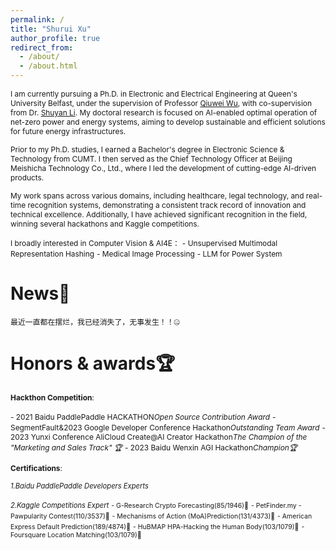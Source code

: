 ```yaml
---
permalink: /
title: "Shurui Xu"
author_profile: true
redirect_from: 
  - /about/
  - /about.html
---
```



<span style="font-size: 85%;margin-bottom: 0.3em;">I am currently pursuing a Ph.D. in Electronic and Electrical Engineering at Queen's University Belfast, under the supervision of Professor [Qiuwei Wu](https://www.tbsi.edu.cn/english/2022/0224/c4998a55905/page.htm), with co-supervision from Dr. [Shuyan Li](https://shuyan98.github.io/). My doctoral research is focused on AI-enabled optimal operation of net-zero power and energy systems, aiming to develop sustainable and efficient solutions for future energy infrastructures.</span>

<span style="font-size: 85%;margin-bottom: 0.3em;">Prior to my Ph.D. studies, I earned a Bachelor's degree in Electronic Science & Technology from CUMT. I then served as the Chief Technology Officer at Beijing Meishicha Technology Co., Ltd., where I led the development of cutting-edge AI-driven products.</span>

<span style="font-size: 85%;margin-bottom: 0.3em;">My work spans across various domains, including healthcare, legal technology, and real-time recognition systems, demonstrating a consistent track record of innovation and technical excellence. Additionally, I have achieved significant recognition in the field, winning several hackathons and Kaggle competitions.</span>

<span style="font-size: 85%;margin-bottom: 0.3em;">I broadly interested in Computer Vision & AI4E：</span>
<span style="font-size: 85%;margin-bottom: 0.3em;">- Unsupervised Multimodal Representation Hashing</span>
<span style="font-size: 85%;margin-bottom: 0.3em;">- Medical Image Processing</span>
<span style="font-size: 85%;margin-bottom: 0.3em;"> - LLM for Power System </span>

News🌟
======
<span style="font-size: 85%;margin-bottom: 0.5em;">最近一直都在摆烂，我已经消失了，无事发生！！🤐</span>

Honors & awards🏆
======
<span style="font-size: 85%;margin-bottom: 0.5em;">**Hackthon Competition**:</span>

<span style="font-size: 85%;margin-bottom: 0.5em;">- 2021 Baidu PaddlePaddle HACKATHON*Open Source Contribution Award*</span>
<span style="font-size: 85%;margin-bottom: 0.5em;">- SegmentFault&2023 Google Developer Conference Hackathon*Outstanding Team Award*</span>
<span style="font-size: 85%;margin-bottom: 0.5em;">- 2023 Yunxi Conference AliCloud Create@AI Creator Hackathon*The Champion of the "Marketing and Sales Track" 🏆*</span>
<span style="font-size: 85%;margin-bottom: 0.5em;">- 2023 Baidu Wenxin AGI Hackathon*Champion🏆*</span>

<span style="font-size: 85%;">**Certifications**:</span>

<span style="font-size: 80%;">*1.Baidu PaddlePaddle Developers Experts*</span>

<span style="font-size: 80%;">*2.Kaggle Competitions Expert*</span>
<span style="font-size: 75%;">- G-Research Crypto Forecasting(85/1946)🥈</span>
<span style="font-size: 75%;">- PetFinder.my - Pawpularity Contest(110/3537)🥈</span>
<span style="font-size: 75%;">- Mechanisms of Action (MoA)Prediction(131/4373)🥈</span>
<span style="font-size: 75%;">- American Express Default Prediction(189/4874)🥈</span>
<span style="font-size: 75%;">- HuBMAP HPA-Hacking the Human Body(103/1079)🥉</span>
<span style="font-size: 75%;">- Foursquare Location Matching(103/1079)🥉</span>

